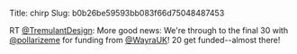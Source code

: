 Title: chirp
Slug: b0b26be59593bb083f66d75048487453

RT <a href="http://twitter.com/TremulantDesign">@TremulantDesign</a>: More good news: We're through to the final 30 with <a href="http://twitter.com/pollarizeme">@pollarizeme</a> for funding from <a href="http://twitter.com/WayraUK">@WayraUK</a>! 20 get funded--almost there!

